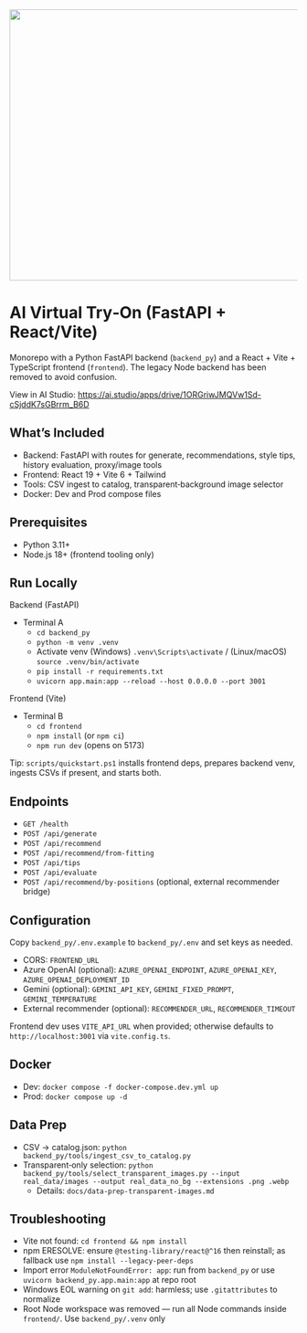 <div align="center">
<img width="1200" height="475" alt="GHBanner" src="https://github.com/user-attachments/assets/0aa67016-6eaf-458a-adb2-6e31a0763ed6" />
</div>

# AI Virtual Try‑On (FastAPI + React/Vite)

Monorepo with a Python FastAPI backend (`backend_py`) and a React + Vite + TypeScript frontend (`frontend`). The legacy Node backend has been removed to avoid confusion.

View in AI Studio: https://ai.studio/apps/drive/1ORGriwJMQVw1Sd-cSjddK7sGBrrm_B6D

## What’s Included
- Backend: FastAPI with routes for generate, recommendations, style tips, history evaluation, proxy/image tools
- Frontend: React 19 + Vite 6 + Tailwind
- Tools: CSV ingest to catalog, transparent‑background image selector
- Docker: Dev and Prod compose files

## Prerequisites
- Python 3.11+
- Node.js 18+ (frontend tooling only)

## Run Locally

Backend (FastAPI)
- Terminal A
  - `cd backend_py`
  - `python -m venv .venv`
  - Activate venv (Windows) `.venv\Scripts\activate` / (Linux/macOS) `source .venv/bin/activate`
  - `pip install -r requirements.txt`
  - `uvicorn app.main:app --reload --host 0.0.0.0 --port 3001`

Frontend (Vite)
- Terminal B
  - `cd frontend`
  - `npm install` (or `npm ci`)
  - `npm run dev` (opens on 5173)

Tip: `scripts/quickstart.ps1` installs frontend deps, prepares backend venv, ingests CSVs if present, and starts both.

## Endpoints
- `GET /health`
- `POST /api/generate`
- `POST /api/recommend`
- `POST /api/recommend/from-fitting`
- `POST /api/tips`
- `POST /api/evaluate`
- `POST /api/recommend/by-positions` (optional, external recommender bridge)

## Configuration
Copy `backend_py/.env.example` to `backend_py/.env` and set keys as needed.
- CORS: `FRONTEND_URL`
- Azure OpenAI (optional): `AZURE_OPENAI_ENDPOINT`, `AZURE_OPENAI_KEY`, `AZURE_OPENAI_DEPLOYMENT_ID`
- Gemini (optional): `GEMINI_API_KEY`, `GEMINI_FIXED_PROMPT`, `GEMINI_TEMPERATURE`
- External recommender (optional): `RECOMMENDER_URL`, `RECOMMENDER_TIMEOUT`

Frontend dev uses `VITE_API_URL` when provided; otherwise defaults to `http://localhost:3001` via `vite.config.ts`.

## Docker
- Dev: `docker compose -f docker-compose.dev.yml up`
- Prod: `docker compose up -d`

## Data Prep
- CSV → catalog.json: `python backend_py/tools/ingest_csv_to_catalog.py`
- Transparent‑only selection: `python backend_py/tools/select_transparent_images.py --input real_data/images --output real_data_no_bg --extensions .png .webp`
  - Details: `docs/data-prep-transparent-images.md`

## Troubleshooting
- Vite not found: `cd frontend && npm install`
- npm ERESOLVE: ensure `@testing-library/react@^16` then reinstall; as fallback use `npm install --legacy-peer-deps`
- Import error `ModuleNotFoundError: app`: run from `backend_py` or use `uvicorn backend_py.app.main:app` at repo root
- Windows EOL warning on `git add`: harmless; use `.gitattributes` to normalize
- Root Node workspace was removed — run all Node commands inside `frontend/`. Use `backend_py/.venv` only

